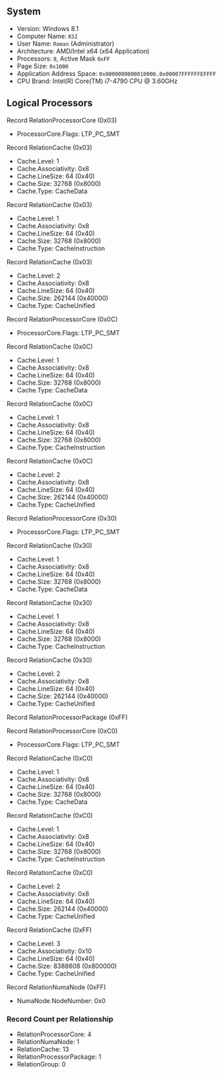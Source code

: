 ## System

 * Version: Windows 8.1
 * Computer Name: `KSI`
 * User Name: `Roman` (Administrator)
 * Architecture: AMD/Intel x64 (x64 Application)
 * Processors: `8`, Active Mask `0xFF`
 * Page Size: `0x1000`
 * Application Address Space: `0x0000000000010000`..`0x00007FFFFFFEFFFF`
 * CPU Brand: Intel(R) Core(TM) i7-4790 CPU @ 3.60GHz

## Logical Processors

Record RelationProcessorCore (0x03)

  * ProcessorCore.Flags: LTP_PC_SMT

Record RelationCache (0x03)

  * Cache.Level: 1
  * Cache.Associativity: 0x8
  * Cache.LineSize: 64 (0x40)
  * Cache.Size: 32768 (0x8000)
  * Cache.Type: CacheData

Record RelationCache (0x03)

  * Cache.Level: 1
  * Cache.Associativity: 0x8
  * Cache.LineSize: 64 (0x40)
  * Cache.Size: 32768 (0x8000)
  * Cache.Type: CacheInstruction

Record RelationCache (0x03)

  * Cache.Level: 2
  * Cache.Associativity: 0x8
  * Cache.LineSize: 64 (0x40)
  * Cache.Size: 262144 (0x40000)
  * Cache.Type: CacheUnified

Record RelationProcessorCore (0x0C)

  * ProcessorCore.Flags: LTP_PC_SMT

Record RelationCache (0x0C)

  * Cache.Level: 1
  * Cache.Associativity: 0x8
  * Cache.LineSize: 64 (0x40)
  * Cache.Size: 32768 (0x8000)
  * Cache.Type: CacheData

Record RelationCache (0x0C)

  * Cache.Level: 1
  * Cache.Associativity: 0x8
  * Cache.LineSize: 64 (0x40)
  * Cache.Size: 32768 (0x8000)
  * Cache.Type: CacheInstruction

Record RelationCache (0x0C)

  * Cache.Level: 2
  * Cache.Associativity: 0x8
  * Cache.LineSize: 64 (0x40)
  * Cache.Size: 262144 (0x40000)
  * Cache.Type: CacheUnified

Record RelationProcessorCore (0x30)

  * ProcessorCore.Flags: LTP_PC_SMT

Record RelationCache (0x30)

  * Cache.Level: 1
  * Cache.Associativity: 0x8
  * Cache.LineSize: 64 (0x40)
  * Cache.Size: 32768 (0x8000)
  * Cache.Type: CacheData

Record RelationCache (0x30)

  * Cache.Level: 1
  * Cache.Associativity: 0x8
  * Cache.LineSize: 64 (0x40)
  * Cache.Size: 32768 (0x8000)
  * Cache.Type: CacheInstruction

Record RelationCache (0x30)

  * Cache.Level: 2
  * Cache.Associativity: 0x8
  * Cache.LineSize: 64 (0x40)
  * Cache.Size: 262144 (0x40000)
  * Cache.Type: CacheUnified

Record RelationProcessorPackage (0xFF)

Record RelationProcessorCore (0xC0)

  * ProcessorCore.Flags: LTP_PC_SMT

Record RelationCache (0xC0)

  * Cache.Level: 1
  * Cache.Associativity: 0x8
  * Cache.LineSize: 64 (0x40)
  * Cache.Size: 32768 (0x8000)
  * Cache.Type: CacheData

Record RelationCache (0xC0)

  * Cache.Level: 1
  * Cache.Associativity: 0x8
  * Cache.LineSize: 64 (0x40)
  * Cache.Size: 32768 (0x8000)
  * Cache.Type: CacheInstruction

Record RelationCache (0xC0)

  * Cache.Level: 2
  * Cache.Associativity: 0x8
  * Cache.LineSize: 64 (0x40)
  * Cache.Size: 262144 (0x40000)
  * Cache.Type: CacheUnified

Record RelationCache (0xFF)

  * Cache.Level: 3
  * Cache.Associativity: 0x10
  * Cache.LineSize: 64 (0x40)
  * Cache.Size: 8388608 (0x800000)
  * Cache.Type: CacheUnified

Record RelationNumaNode (0xFF)

  * NumaNode.NodeNumber: 0x0

### Record Count per Relationship

 *  RelationProcessorCore: 4
 *  RelationNumaNode: 1
 *  RelationCache: 13
 *  RelationProcessorPackage: 1
 *  RelationGroup: 0

